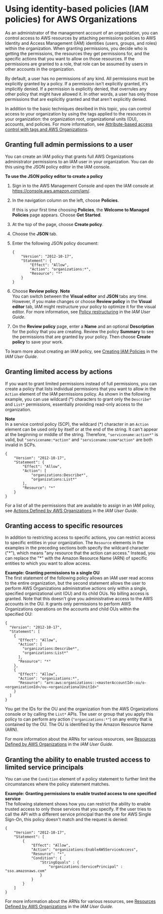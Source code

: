 # Using identity\-based policies \(IAM policies\) for AWS Organizations<a name="orgs_permissions_iam-policies"></a>

As an administrator of the management account of an organization, you can control access to AWS resources by attaching permissions policies to AWS Identity and Access Management \(IAM\) identities \(users, groups, and roles\) within the organization\. When granting permissions, you decide who is getting the permissions, the resources they get permissions for, and the specific actions that you want to allow on those resources\. If the permissions are granted to a role, that role can be assumed by users in other accounts in the organization\.

By default, a user has no permissions of any kind\. All permissions must be explicitly granted by a policy\. If a permission isn't explicitly granted, it's implicitly denied\. If a permission is explicitly denied, that overrules any other policy that might have allowed it\. In other words, a user has only those permissions that are explicitly granted and that aren't explicitly denied\.

In addition to the basic techniques desribed in this topic, you can control access to your organization by using the tags applied to the resources in your organization: the organization root, organizational units \(OU\), accounts, and policies\. For more information, see [Attribute\-based access control with tags and AWS Organizations](orgs_tagging_abac.md)\.

## Granting full admin permissions to a user<a name="orgs_permissions_grant-admin-actions"></a>

You can create an IAM policy that grants full AWS Organizations administrator permissions to an IAM user in your organization\. You can do this using the JSON policy editor in the IAM console\. 

**To use the JSON policy editor to create a policy**

1. Sign in to the AWS Management Console and open the IAM console at [https://console\.aws\.amazon\.com/iam/](https://console.aws.amazon.com/iam/)\.

1. In the navigation column on the left, choose **Policies**\. 

   If this is your first time choosing **Policies**, the **Welcome to Managed Policies** page appears\. Choose **Get Started**\.

1. At the top of the page, choose **Create policy**\.

1. Choose the **JSON** tab\.

1. Enter the following JSON policy document:

   ```
   {
       "Version": "2012-10-17",
       "Statement": {
           "Effect": "Allow",
           "Action": "organizations:*",
           "Resource": "*"
       }
   }
   ```

1. Choose **Review policy**\.
**Note**  
You can switch between the **Visual editor** and **JSON** tabs any time\. However, if you make changes or choose **Review policy** in the **Visual editor** tab, IAM might restructure your policy to optimize it for the visual editor\. For more information, see [Policy restructuring](https://docs.aws.amazon.com/IAM/latest/UserGuide/troubleshoot_policies.html#troubleshoot_viseditor-restructure) in the *IAM User Guide*\.

1. On the **Review policy** page, enter a **Name** and an optional **Description** for the policy that you are creating\. Review the policy **Summary** to see the permissions that are granted by your policy\. Then choose **Create policy** to save your work\.

To learn more about creating an IAM policy, see [Creating IAM Policies](https://docs.aws.amazon.com/IAM/latest/UserGuide/access_policies_create.html) in the *IAM User Guide*\.

## Granting limited access by actions<a name="orgs_permissions_grant-limited-actions"></a>

If you want to grant limited permissions instead of full permissions, you can create a policy that lists individual permissions that you want to allow in the `Action` element of the IAM permissions policy\. As shown in the following example, you can use wildcard \(\*\) characters to grant only the `Describe*` and `List*` permissions, essentially providing read\-only access to the organization\.

**Note**  
In a service control policy \(SCP\), the wildcard \(\*\) character in an `Action` element can be used only by itself or at the end of the string\. It can't appear at the beginning or middle of the string\. Therefore, `"servicename:action*"` is valid, but `"servicename:*action"` and `"servicename:some*action"` are both invalid in SCPs\.

```
{
    "Version": "2012-10-17",
    "Statement": {
        "Effect": "Allow",
        "Action": [
            "organizations:Describe*", 
            "organizations:List*" 
        ],
        "Resource": "*"
    }
}
```

For a list of all the permissions that are available to assign in an IAM policy, see [Actions Defined by AWS Organizations](https://docs.aws.amazon.com/IAM/latest/UserGuide/list_awsorganizations.html#awsorganizations-actions-as-permissions) in the *IAM User Guide*\.

## Granting access to specific resources<a name="orgs_permissions_grant-limited-resources"></a>

In addition to restricting access to specific actions, you can restrict access to specific entities in your organization\. The `Resource` elements in the examples in the preceding sections both specify the wildcard character \("\*"\), which means "any resource that the action can access\." Instead, you can replace the "\*" with the Amazon Resource Name \(ARN\) of specific entities to which you want to allow access\. 

**Example: Granting permissions to a single OU**  
The first statement of the following policy allows an IAM user read access to the entire organization, but the second statement allows the user to perform AWS Organizations administrative actions only within a single, specified organizational unit \(OU\) and its child OUs\. No billing access is granted\. Note that this doesn't give you administrative access to the AWS accounts in the OU\. It grants only permissions to perform AWS Organizations operations on the accounts and child OUs within the specified OU:

```
{
  "Version": "2012-10-17",
  "Statement": [
    {
      "Effect": "Allow",
      "Action": [
        "organizations:Describe*", 
        "organizations:List*" 
      ],
      "Resource": "*"
    },
    {
      "Effect": "Allow",
      "Action": "organizations:*",
      "Resource": "arn:aws:organizations::<masterAccountId>:ou/o-<organizationId>/ou-<organizationalUnitId>"
    }
  ]
}
```

You get the IDs for the OU and the organization from the AWS Organizations console or by calling the `List*` APIs\. The user or group that you apply this policy to can perform any action \(`"organizations:*"`\) on any entity that is contained by the OU\. The OU is identified by the Amazon Resource Name \(ARN\)\. 

For more information about the ARNs for various resources, see [Resources Defined by AWS Organizations](https://docs.aws.amazon.com/IAM/latest/UserGuide/list_awsorganizations.html#awsorganizations-resources-for-iam-policies) in the *IAM User Guide*\. 

## Granting the ability to enable trusted access to limited service principals<a name="orgs_permissions_grant-trusted-access-condition"></a>

You can use the `Condition` element of a policy statement to further limit the circumstances where the policy statement matches\.

**Example: Granting permissions to enable trusted access to one specified service**  
The following statement shows how you can restrict the ability to enable trusted access to only those services that you specify\. If the user tries to call the API with a different service principal than the one for AWS Single Sign\-On, this policy doesn't match and the request is denied:

```
{
    "Version": "2012-10-17",
    "Statement": [
        {
            "Effect": "Allow",
            "Action": "organizations:EnableAWSServiceAccess",
            "Resource": "*",
            "Condition": { 
                "StringEquals" : {
                    "organizations:ServicePrincipal" : "sso.amazonaws.com"
                }
            }
        }
    ]
}
```

For more information about the ARNs for various resources, see [Resources Defined by AWS Organizations](https://docs.aws.amazon.com/IAM/latest/UserGuide/list_awsorganizations.html#awsorganizations-resources-for-iam-policies) in the *IAM User Guide*\. 